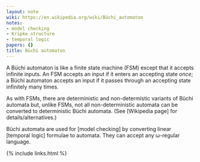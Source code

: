 ```yaml
---
layout: note
wiki: https://en.wikipedia.org/wiki/Büchi_automaton
notes:
- model checking
- Kripke structure
- temporal logic
papers: {}
title: Büchi automaton
---
```


A Büchi automaton is like a finite state machine (FSM) except that it
accepts infinite inputs.
An FSM accepts an input if it enters an accepting state _once_;
a Büchi automaton accepts an input if it passes through an accepting
state infinitely many times.

As with FSMs, there are deterministic and non-determistic variants of Büchi
automata but, unlike FSMs, not all non-deterministic automata can be converted
to deterministic Büchi automata.
(See [Wikipedia page] for details/alternatives.)

Büchi automata are used for [model checking] by converting linear [temporal
logic] formulae to automata.
They can accept any ω-regular language.

{% include links.html %}
